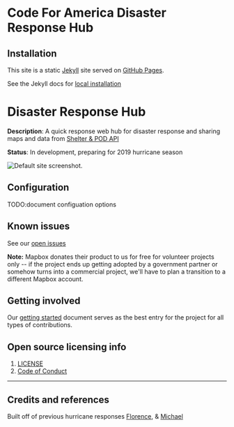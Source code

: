 # Code For America Disaster Response Hub

## Installation

This site is a static [Jekyll](https://jekyllrb.com/) site served on [GitHub Pages](https://pages.github.com/).

See the Jekyll docs for [local installation](https://jekyllrb.com/docs/installation/)

# Disaster Response Hub

**Description**:  A quick response web hub for disaster response and sharing maps and data from [Shelter & POD API](https://github.com/hurricane-response/florence-api)


**Status**: In development, preparing for 2019 hurricane season

![Default site screenshot.](https://raw.githubusercontent.com/hurricane-response/florence_website/master/screenshot.png )

## Configuration

TODO:document configuation options

## Known issues

See our [open issues](https://github.com/hurricane-response/michael_website/issues)

**Note:** Mapbox donates their product to us for free for volunteer projects only -- if the project ends up getting adopted by a government partner or somehow turns into a commercial project, we'll have to plan a transition to a different Mapbox account.

## Getting involved

Our [getting started](https://bit.ly/2N6YVYD) document serves as the best entry for the project for all types of contributions.

## Open source licensing info
1. [LICENSE](LICENSE)
2. [Code of Conduct](Code_of_Conduct.md)


----

## Credits and references

Built off of previous hurricane responses  [Florence](https://github.com/hurricane-response/florence_website),  & [Michael](https://github.com/hurricane-response/michael_website)
